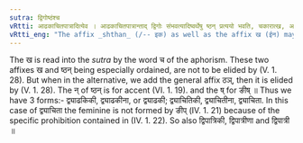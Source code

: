 ```yaml
---
sutra: द्विगोष्ठंश्च
vRtti: आढकाचितपात्रादित्येव । आढकाचितपात्रान्ताद् द्विगोः संभवत्यादिष्वर्थेषु ष्ठन् प्रत्ययो भवति, चकारात्ख, अन्यतरस्याम् ॥
vRtti_eng: "The affix _shthan_ (/-- इक) as well as the affix ख (ईन) may optionally come, after the same words _adhaka_, _achita_, and _patra_, being final of a _Dvigu_ compound, the sense being that of 'what can hold, &c.'"
---
```

The ख is read into the _sutra_ by the word च of the aphorism. These two affixes ख and ष्ठन् being especially ordained, are not to be elided by (V. 1. 28). But when in the alternative, we add the general affix ठञ्, then it is elided by (V. 1. 28). The न् of ष्ठन् is for accent (VI. 1. 19). and the ष् for ङीष् ॥ Thus we have 3 forms:- द्व्याढकिकी, द्व्याढकीना, or द्व्याढकी; द्व्याचितिकी, द्व्याचितीना, द्व्याचिता. In this case of द्व्याचिता the feminine is not formed by ङीप् (IV. 1. 21) because of the specific prohibition contained in (IV. 1. 22). So also द्विपात्रिकी, द्विपात्रीणा and द्विपात्री ॥
